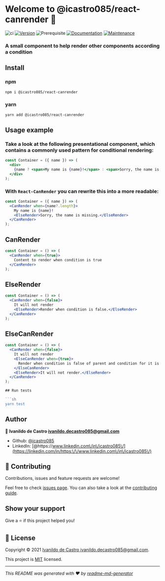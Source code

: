 # Welcome to @icastro085/react-canrender 👋
![ci](https://github.com/conventional-changelog/standard-version/workflows/ci/badge.svg)
[![Version](https://img.shields.io/npm/v/@icastro085/react-canrender.svg)](https://www.npmjs.com/package/@icastro085/react-canrender)
![Prerequisite](https://img.shields.io/badge/node-%3E%3D14-blue.svg)
[![Documentation](https://img.shields.io/badge/documentation-yes-brightgreen.svg)](https://github.com/icastro085/react-canrender#readme)
[![Maintenance](https://img.shields.io/badge/Maintained%3F-yes-green.svg)](https://github.com/icastro085/react-canrender/graphs/commit-activity)

### A small component to help render other components according a condition

## Install

### npm
```sh
npm i @icastro085/react-canrender
```

### yarn
```sh
yarn add @icastro085/react-canrender
```

## Usage example

### Take a look at the following presentational component, which contains a commonly used pattern for conditional rendering:

```jsx
const Container = ({ name }) => (
  <div>
    {name ? <span>My name is {name}!</span> : <span>Sorry, the name is missing.</span>}
  </div>
);
```

### With `React-CanRender` you can rewrite this into a more readable:

```jsx
const Container = ({ name }) => (
  <CanRender when={name?.length}>
    My name is {name}!
    <ElseRender>Sorry, the name is missing.</ElseRender>
  </CanRender>
);
```
## CanRender

```jsx
const Container = () => (
  <CanRender when={true}>
    Content to render when condition is true
  </CanRender>
);
```

## ElseRender

```jsx
const Container = () => (
  <CanRender when={false}>
    It will not render
    <ElseRender>Render when condition is false.</ElseRender>
  </CanRender>
);
```

## ElseCanRender

```jsx
const Container = () => (
  <CanRender when={false}>
    It will not render
    <ElseCanRender when={true}>
      Render when condition is false of parent and condition for it is true.
    </ElseCanRender>
    <ElseRender>It will not render.</ElseRender>
  </CanRender>
);

## Run tests

```sh
yarn test
```

## Author

👤 **Ivanildo de Castro <ivanildo.decastro085@gmail.com>**

* Github: [@icastro085](https://github.com/icastro085)
* LinkedIn: [@https:\/\/www.linkedin.com\/in\/icastro085\/](https://linkedin.com/in/https:\/\/www.linkedin.com\/in\/icastro085\/)

## 🤝 Contributing

Contributions, issues and feature requests are welcome!

Feel free to check [issues page](https://github.com/icastro085/react-canrender/issues). You can also take a look at the [contributing guide](https://github.com/icastro085/react-canrender/blob/main/CONTRIBUTING.md).

## Show your support

Give a ⭐️ if this project helped you!


## 📝 License

Copyright © 2021 [Ivanildo de Castro <ivanildo.decastro085@gmail.com>](https://github.com/icastro085).

This project is [MIT](https://github.com/icastro085/react-canrender/blob/main/LICENSE) licensed.

***
_This README was generated with ❤️ by [readme-md-generator](https://github.com/kefranabg/readme-md-generator)_
